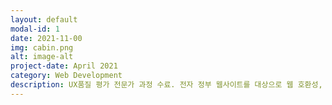 ```yaml
---
layout: default
modal-id: 1
date: 2021-11-00
img: cabin.png
alt: image-alt
project-date: April 2021
category: Web Development
description: UX품질 평가 전문가 과정 수료. 전자 정부 웹사이트를 대상으로 웹 호환성, 웹 접근성, 웹 편의성을 진단한 결과 보고서를 작성하였습니다.
---
```

